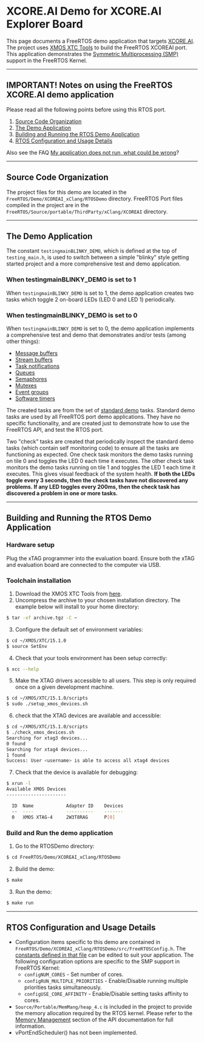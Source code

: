 # XCORE.AI Demo for XCORE.AI Explorer Board
This page documents a FreeRTOS demo application that targets [XCORE.AI](https://www.xmos.ai/xcore-ai/).
The project uses [XMOS XTC Tools](https://www.xmos.ai/software-tools/) to build
the FreeRTOS XCOREAI port. This application demonstrates the [Symmetric
Multiprocessing (SMP)](https://github.com/FreeRTOS/FreeRTOS-Kernel/tree/smp) support in the FreeRTOS Kernel.

----

## IMPORTANT! Notes on using the FreeRTOS XCORE.AI demo application

Please read all the following points before using this RTOS port.

1. [Source Code Organization](#source-code-organization)
1. [The Demo Application](#the-demo-application)
1. [Building and Running the RTOS Demo Application](#building-and-running-the-rtos-demo-application)
1. [RTOS Configuration and Usage Details](#rtos-configuration-and-usage-details)

Also see the FAQ [My application does not run, what could be wrong](https://www.freertos.org/FAQHelp.html)?

----

## Source Code Organization
The project files for this demo are located in the `FreeRTOS/Demo/XCOREAI_xClang/RTOSDemo`
directory. FreeRTOS Port files compiled in the project are in the
`FreeRTOS/Source/portable/ThirdParty/xClang/XCOREAI` directory.

----

## The Demo Application
The constant `testingmainBLINKY_DEMO`, which is defined at the top of
`testing_main.h`, is used to switch between a simple "blinky" style getting
started project and a more comprehensive test and demo application.

### When testingmainBLINKY_DEMO is set to 1
When `testingmainBLINKY_DEMO` is set to 1, the demo application creates
two tasks which toggle 2 on-board LEDs (LED 0 and LED 1) periodically.

### When testingmainBLINKY_DEMO is set to 0
When `testingmainBLINKY_DEMO` is set to 0, the demo application implements a
comprehensive test and demo that demonstrates and/or tests (among other things):

* [Message buffers](https://www.freertos.org/RTOS-stream-message-buffers.html)
* [Stream buffers](https://www.freertos.org/RTOS-stream-message-buffers.html)
* [Task notifications](https://www.freertos.org/RTOS-task-notifications.html)
* [Queues](https://www.freertos.org/Embedded-RTOS-Queues.html)
* [Semaphores](https://www.freertos.org/Embedded-RTOS-Binary-Semaphores.html)
* [Mutexes](https://www.freertos.org/Real-time-embedded-RTOS-mutexes.html)
* [Event groups](https://www.freertos.org/FreeRTOS-Event-Groups.html)
* [Software timers](https://www.freertos.org/RTOS-software-timer.html)

The created tasks are from the set of [standard demo](https://www.freertos.org/a00102.html)
tasks. Standard demo tasks are used by all FreeRTOS port demo applications. They
have no specific functionality, and are created just to demonstrate how to use
the FreeRTOS API, and test the RTOS port.

Two "check" tasks are created that periodically inspect the standard demo tasks
(which contain self monitoring code) to ensure all the tasks are functioning as
expected. One check task monitors the demo tasks running on tile 0 and toggles
the LED 0 each time it executes. The other check task monitors the demo tasks
running on tile 1 and toggles the LED 1 each time it executes. This gives visual
feedback of the system health. **If both the LEDs toggle every 3 seconds, then the
check tasks have not discovered any problems. If any LED toggles every 200ms,
then the check task has discovered a problem in one or more tasks.**

----

## Building and Running the RTOS Demo Application

### Hardware setup
Plug the xTAG programmer into the evaluation board. Ensure both the xTAG and
evaluation board are connected to the computer via USB.

### Toolchain installation
1. Download the XMOS XTC Tools from [here](https://www.xmos.ai/software-tools/).
2. Uncompress the archive to your chosen installation directory. The example
below will install to your home directory:
```sh
$ tar -xf archive.tgz -C ~
```
3. Configure the default set of environment variables:
```sh
$ cd ~/XMOS/XTC/15.1.0
$ source SetEnv
```
4. Check that your tools environment has been setup correctly:
```sh
$ xcc --help
```
5. Make the XTAG drivers accessible to all users. This step is only required
once on a given development machine.
```sh
$ cd ~/XMOS/XTC/15.1.0/scripts
$ sudo ./setup_xmos_devices.sh
```
6. check that the XTAG devices are available and accessible:
```sh
$ cd ~/XMOS/XTC/15.1.0/scripts
$ ./check_xmos_devices.sh
Searching for xtag3 devices...
0 found
Searching for xtag4 devices...
1 found
Success: User <username> is able to access all xtag4 devices
```
7. Check that the device is available for debugging:
```sh
$ xrun -l
Available XMOS Devices
----------------------

  ID  Name            Adapter ID    Devices
  --  ----            ----------    -------
  0   XMOS XTAG-4     2W3T8RAG      P[0]
```

### Build and Run the demo application
1. Go to the RTOSDemo directory:
```sh
$ cd FreeRTOS/Demo/XCOREAI_xClang/RTOSDemo
```
2. Build the demo:
```sh
$ make
```
3. Run the demo:
```sh
$ make run
```
----

## RTOS Configuration and Usage Details

* Configuration items specific to this demo are contained in
`FreeRTOS/Demo/XCOREAI_xClang/RTOSDemo/src/FreeRTOSConfig.h`. The
[constants defined in that file](https://www.freertos.org/a00110.html) can be
edited to suit your application. The following configuration options are
specific to the SMP support in FreeRTOS Kernel:
  * `configNUM_CORES` - Set number of cores.
  * `configRUN_MULTIPLE_PRIORITIES` - Enable/Disable running multiple priorities tasks simultaneously.
  * `configUSE_CORE_AFFINITY` - Enable/Disable setting tasks affinity to cores.
* `Source/Portable/MemMang/heap_4.c` is included in the project to provide the
memory allocation required by the RTOS kernel. Please refer to the
[Memory Management](https://www.freertos.org/a00111.html) section of the API
documentation for full information.
* vPortEndScheduler() has not been implemented.
